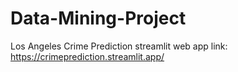 # Data-Mining-Project
Los Angeles Crime Prediction
streamlit web app link: https://crimeprediction.streamlit.app/
